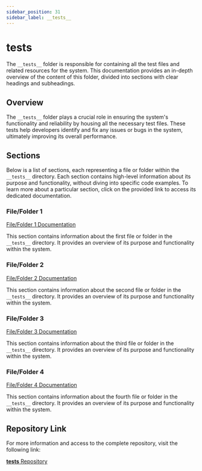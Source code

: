 ```yaml
---
sidebar_position: 31
sidebar_label: __tests__
---
```


# __tests__

The `__tests__` folder is responsible for containing all the test files and related resources for the system. This documentation provides an in-depth overview of the content of this folder, divided into sections with clear headings and subheadings.

## Overview

The `__tests__` folder plays a crucial role in ensuring the system's functionality and reliability by housing all the necessary test files. These tests help developers identify and fix any issues or bugs in the system, ultimately improving its overall performance.

## Sections

Below is a list of sections, each representing a file or folder within the `__tests__` directory. Each section contains high-level information about its purpose and functionality, without diving into specific code examples. To learn more about a particular section, click on the provided link to access its dedicated documentation.

### File/Folder 1

[File/Folder 1 Documentation](File_Folder_1)

This section contains information about the first file or folder in the `__tests__` directory. It provides an overview of its purpose and functionality within the system.

### File/Folder 2

[File/Folder 2 Documentation](File_Folder_2)

This section contains information about the second file or folder in the `__tests__` directory. It provides an overview of its purpose and functionality within the system.

### File/Folder 3

[File/Folder 3 Documentation](File_Folder_3)

This section contains information about the third file or folder in the `__tests__` directory. It provides an overview of its purpose and functionality within the system.

### File/Folder 4

[File/Folder 4 Documentation](File_Folder_4)

This section contains information about the fourth file or folder in the `__tests__` directory. It provides an overview of its purpose and functionality within the system.

## Repository Link

For more information and access to the complete repository, visit the following link:

[__tests__ Repository](https://github.com/ingig/code-narrator/__tests__)